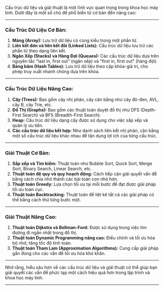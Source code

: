 Cấu trúc dữ liệu và giải thuật là một lĩnh vực quan trọng trong khoa học máy tính. Dưới đây là một số chủ đề phổ biến từ cơ bản đến nâng cao:

---

### Cấu Trúc Dữ Liệu Cơ Bản:

1. **Mảng (Array):** Lưu trữ dữ liệu có cùng kiểu trong một phần tử.
2. **Liên kết đơn và liên kết đôi (Linked Lists):** Cấu trúc dữ liệu lưu trữ các phần tử theo dạng liên kết.
3. **Ngăn Xếp (Stacks) và Hàng Đợi (Queues):** Các cấu trúc dữ liệu dựa trên nguyên tắc "last in, first out" (ngăn xếp) và "first in, first out" (hàng đợi).
4. **Bảng băm (Hash Tables):** Lưu trữ dữ liệu theo cặp khóa-giá trị, cho phép truy xuất nhanh chóng dựa trên khóa.

---

### Cấu Trúc Dữ Liệu Nâng Cao:

1. **Cây (Trees):** Bao gồm cây nhị phân, cây cân bằng như cây đỏ-đen, AVL, cây B, cây Trie, etc.
2. **Đồ Thị (Graphs):** Bao gồm các thuật toán duyệt đồ thị như DFS (Depth-First Search) và BFS (Breadth-First Search).
3. **Heap:** Cấu trúc dữ liệu dạng cây được sử dụng cho việc sắp xếp và quản lý ưu tiên.
4. **Các cấu trúc dữ liệu kết hợp:** Như danh sách liên kết nhị phân, cân bằng một số cấu trúc dữ liệu khác nhau để tận dụng lợi ích của từng cấu trúc.

---

### Giải Thuật Cơ Bản:

1. **Sắp xếp và Tìm kiếm:** Thuật toán như Bubble Sort, Quick Sort, Merge Sort, Binary Search, Linear Search, etc.
2. **Thuật toán đệ quy và quy hoạch động:** Cách tiếp cận giải quyết vấn đề bằng cách chia nhỏ thành các bài toán con nhỏ hơn.
3. **Thuật toán Greedy:** Lựa chọn tối ưu tại mỗi bước để đạt được giải pháp tối ưu toàn cục.
4. **Thuật toán Backtracking:** Thuật toán để liệt kê tất cả các giải pháp có thể bằng cách thử từng bước một.

---

### Giải Thuật Nâng Cao:

1. **Thuật toán Dijkstra và Bellman-Ford:** Được sử dụng trong việc tìm đường đi ngắn nhất trong đồ thị.
2. **Thuật toán Dynamic Programming nâng cao:** Điều chỉnh và tối ưu hóa bộ nhớ, tăng tốc độ tính toán.
3. **Thuật toán Tham Lam (Approximation Algorithms):** Cung cấp giải pháp gần đúng cho các vấn đề tối ưu hóa khó khăn.

---

Nhớ rằng, hiểu sâu hơn về các cấu trúc dữ liệu và giải thuật có thể giúp bạn giải quyết các vấn đề phức tạp một cách hiệu quả hơn trong lập trình và khoa học máy tính.

---
